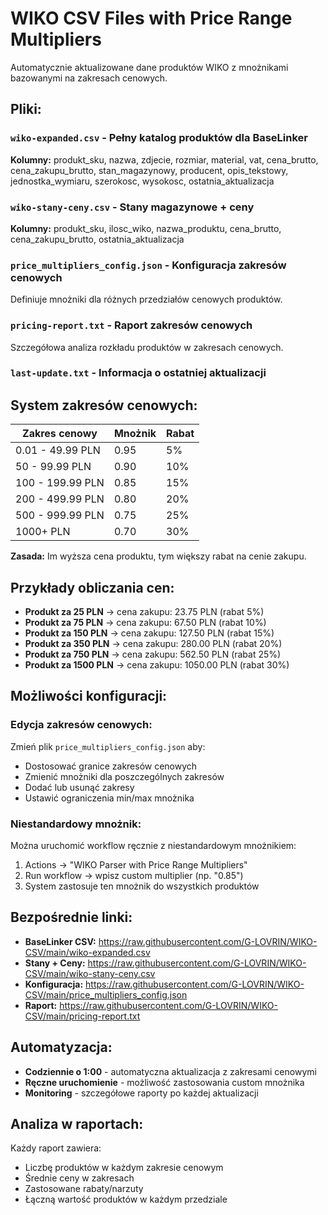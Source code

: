 # WIKO CSV Files with Price Range Multipliers

Automatycznie aktualizowane dane produktów WIKO z mnożnikami bazowanymi na zakresach cenowych.

## Pliki:

### `wiko-expanded.csv` - Pełny katalog produktów dla BaseLinker
**Kolumny:** produkt_sku, nazwa, zdjecie, rozmiar, material, vat, cena_brutto, cena_zakupu_brutto, stan_magazynowy, producent, opis_tekstowy, jednostka_wymiaru, szerokosc, wysokosc, ostatnia_aktualizacja

### `wiko-stany-ceny.csv` - Stany magazynowe + ceny
**Kolumny:** produkt_sku, ilosc_wiko, nazwa_produktu, cena_brutto, cena_zakupu_brutto, ostatnia_aktualizacja

### `price_multipliers_config.json` - Konfiguracja zakresów cenowych
Definiuje mnożniki dla różnych przedziałów cenowych produktów.

### `pricing-report.txt` - Raport zakresów cenowych
Szczegółowa analiza rozkładu produktów w zakresach cenowych.

### `last-update.txt` - Informacja o ostatniej aktualizacji

## System zakresów cenowych:

| Zakres cenowy | Mnożnik | Rabat |
|---------------|---------|-------|
| 0.01 - 49.99 PLN | 0.95 | 5% |
| 50 - 99.99 PLN | 0.90 | 10% |
| 100 - 199.99 PLN | 0.85 | 15% |
| 200 - 499.99 PLN | 0.80 | 20% |
| 500 - 999.99 PLN | 0.75 | 25% |
| 1000+ PLN | 0.70 | 30% |

**Zasada:** Im wyższa cena produktu, tym większy rabat na cenie zakupu.

## Przykłady obliczania cen:

- **Produkt za 25 PLN** → cena zakupu: 23.75 PLN (rabat 5%)
- **Produkt za 75 PLN** → cena zakupu: 67.50 PLN (rabat 10%)
- **Produkt za 150 PLN** → cena zakupu: 127.50 PLN (rabat 15%)
- **Produkt za 350 PLN** → cena zakupu: 280.00 PLN (rabat 20%)
- **Produkt za 750 PLN** → cena zakupu: 562.50 PLN (rabat 25%)
- **Produkt za 1500 PLN** → cena zakupu: 1050.00 PLN (rabat 30%)

## Możliwości konfiguracji:

### Edycja zakresów cenowych:
Zmień plik `price_multipliers_config.json` aby:
- Dostosować granice zakresów cenowych
- Zmienić mnożniki dla poszczególnych zakresów
- Dodać lub usunąć zakresy
- Ustawić ograniczenia min/max mnożnika

### Niestandardowy mnożnik:
Można uruchomić workflow ręcznie z niestandardowym mnożnikiem:
1. Actions → "WIKO Parser with Price Range Multipliers"
2. Run workflow → wpisz custom multiplier (np. "0.85")
3. System zastosuje ten mnożnik do wszystkich produktów

## Bezpośrednie linki:
- **BaseLinker CSV:** https://raw.githubusercontent.com/G-LOVRIN/WIKO-CSV/main/wiko-expanded.csv
- **Stany + Ceny:** https://raw.githubusercontent.com/G-LOVRIN/WIKO-CSV/main/wiko-stany-ceny.csv
- **Konfiguracja:** https://raw.githubusercontent.com/G-LOVRIN/WIKO-CSV/main/price_multipliers_config.json
- **Raport:** https://raw.githubusercontent.com/G-LOVRIN/WIKO-CSV/main/pricing-report.txt

## Automatyzacja:
- **Codziennie o 1:00** - automatyczna aktualizacja z zakresami cenowymi
- **Ręczne uruchomienie** - możliwość zastosowania custom mnożnika
- **Monitoring** - szczegółowe raporty po każdej aktualizacji

## Analiza w raportach:
Każdy raport zawiera:
- Liczbę produktów w każdym zakresie cenowym
- Średnie ceny w zakresach
- Zastosowane rabaty/narzuty
- Łączną wartość produktów w każdym przedziale
